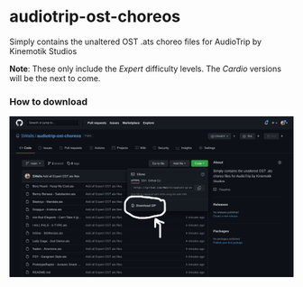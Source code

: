 # audiotrip-ost-choreos
Simply contains the unaltered OST .ats choreo files for AudioTrip by Kinemotik Studios

**Note**: These only include the *Expert* difficulty levels. The *Cardio* versions will be the next to come.

### How to download

![how to download](./how-to-download.png)
